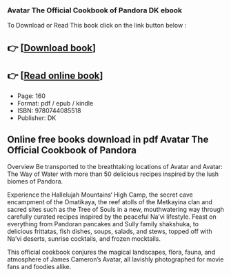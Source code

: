 ### Avatar The Official Cookbook of Pandora DK ebook

To Download or Read This book click on the link button below :

## 👉  [**[Download book](http://filesbooks.info/download.php?group=book&from=github.com&id=691705&lnk=1063 "Download book")**]

## 👉  [**[Read online book](http://filesbooks.info/download.php?group=book&from=github.com&id=691705&lnk=1063 "Read online book")**]


* Page: 160
* Format: pdf / epub / kindle
* ISBN: 9780744085518
* Publisher: DK



## Online free books download in pdf Avatar The Official Cookbook of Pandora


Overview
Be transported to the breathtaking locations of Avatar and Avatar: The Way of Water with more than 50 delicious recipes inspired by the lush biomes of Pandora.
 
 Experience the Hallelujah Mountains‘ High Camp, the secret cave encampment of the Omatikaya, the reef atolls of the Metkayina clan and sacred sites such as the Tree of Souls in a new, mouthwatering way through carefully curated recipes inspired by the peaceful Na’vi lifestyle. Feast on everything from Pandoran pancakes and Sully family shakshuka, to delicious frittatas, fish dishes, soups, salads, and stews, topped off with Na’vi deserts, sunrise cocktails, and frozen mocktails.
 
 This official cookbook conjures the magical landscapes, flora, fauna, and atmosphere of James Cameron’s Avatar, all lavishly photographed for movie fans and foodies alike.



